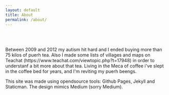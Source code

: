```yaml
---
layout: default
title: About
permalink: /about/
---
```


<br>
<br>

<p>
    Between 2009 and 2012 my autism hit hard and I ended buying more than 75 kilos of puerh tea. Also I made some lists of villages and maps on Teachat (https://www.teachat.com/viewtopic.php?t=17948) in order to understanf a bit more about that tea.
    Living in the Meca of coffee i've slept in the coffee bed for years, and I'm reviting my puerh beengs.
</p>

<p>
    This site was made using opendsource tools: Github Pages, Jekyll and Staticman.
    The design mimics Medium (sorry Medium).
</p>

